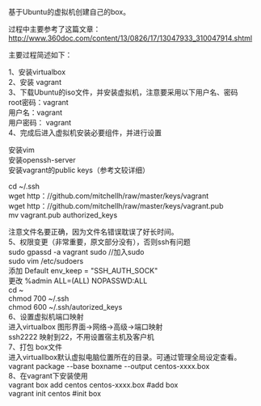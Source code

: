 基于Ubuntu的虚拟机创建自己的box。  
  
过程中主要参考了这篇文章：http://www.360doc.com/content/13/0826/17/13047933_310047914.shtml  
  
主要过程简述如下：  
  
1、安装virtualbox  
2、安装 vagrant  
3、下载Ubuntu的iso文件，并安装虚拟机，注意要采用以下用户名、密码  
 root密码：vagrant  
 用户名：vagrant  
 用户密码： vagrant  
4、完成后进入虚拟机安装必要组件，并进行设置  
  
安装vim  
安装openssh-server  
安装vagrant的public keys（参考文较详细）  
  
cd ~/.ssh  
wget http：//github.com/mitchellh/raw/master/keys/vagrant  
wget http：//github.com/mitchellh/raw/master/keys/vagrant.pub  
mv vagrant.pub authorized_keys  
  
  注意文件名要正确，因为文件名错误耽误了好长时间。  
5、权限变更（非常重要，原文部分没有），否则ssh有问题  
  sudo gpassd -a vagrant sudo  //加入sudo   
  sudo vim /etc/sudoers  
 添加   Default env_keep = "SSH_AUTH_SOCK"  
  更改  %admin ALL=(ALL)   NOPASSWD:ALL  
  cd ~  
   chmod 700 ~/.ssh  
   chmod 600 ~/.ssh/autorized_keys  
6、设置虚拟机端口映射  
进入virtualbox 图形界面->网络->高级->端口映射  
  ssh2222 映射到22，不用设置宿主机及客户机  
7、打包  box文件  
   进入virtuallbox默认虚拟电脑位置所在的目录。可通过管理全局设定查看。  
   vagrant package  --base    boxname   --output centos-xxxx.box  
8、在vagrant下安装使用   
  vagrant box add centos centos-xxxx.box  #add box  
  vagrant init centos  #init box
